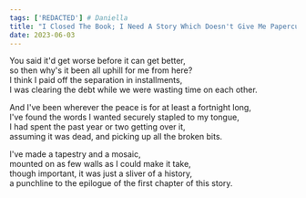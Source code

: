```yaml
---
tags: ['REDACTED'] # Daniella
title: "I Closed The Book; I Need A Story Which Doesn't Give Me Papercuts"
date: 2023-06-03
---
```


You said it'd get worse before it can get better,  
so then why's it been all uphill for me from here?  
I think I paid off the separation in installments,  
I was clearing the debt while we were wasting time on each other.

And I've been wherever the peace is for at least a fortnight long,  
I've found the words I wanted securely stapled to my tongue,  
I had spent the past year or two getting over it,  
assuming it was dead, and picking up all the broken bits.

I've made a tapestry and a mosaic,  
mounted on as few walls as I could make it take,  
though important, it was just a sliver of a history,  
a punchline to the epilogue of the first chapter of this story.
